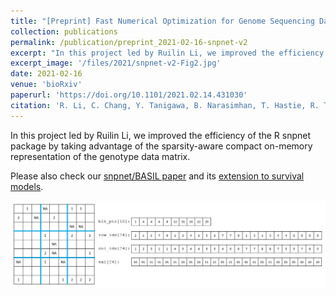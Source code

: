 ```yaml
---
title: "[Preprint] Fast Numerical Optimization for Genome Sequencing Data in Population Biobanks"
collection: publications
permalink: /publication/preprint_2021-02-16-snpnet-v2
excerpt: "In this project led by Ruilin Li, we improved the efficiency of the R snpnet package by taking advantage of the sparsity-aware compact on-memory representation of the genotype data matrix."
excerpt_image: '/files/2021/snpnet-v2-Fig2.jpg'
date: 2021-02-16
venue: 'bioRxiv'
paperurl: 'https://doi.org/10.1101/2021.02.14.431030'
citation: 'R. Li, C. Chang, Y. Tanigawa, B. Narasimhan, T. Hastie, R. Tibshirani, M. A. Rivas, Fast Numerical Optimization for Genome Sequencing Data in Population Biobanks. bioRxiv, 2021.02.14.431030 (2021).'
---
```


In this project led by Ruilin Li, we improved the efficiency of the R snpnet package by taking advantage of the sparsity-aware compact on-memory representation of the genotype data matrix.

Please also check our [snpnet/BASIL paper](/publication/2020-10-23-snpnet) and its [extension to survival models](/publication/2020-09-29-snpnet-cox).

![snpnet v2 fig 2](/files/2021/snpnet-v2-Fig2.jpg)
